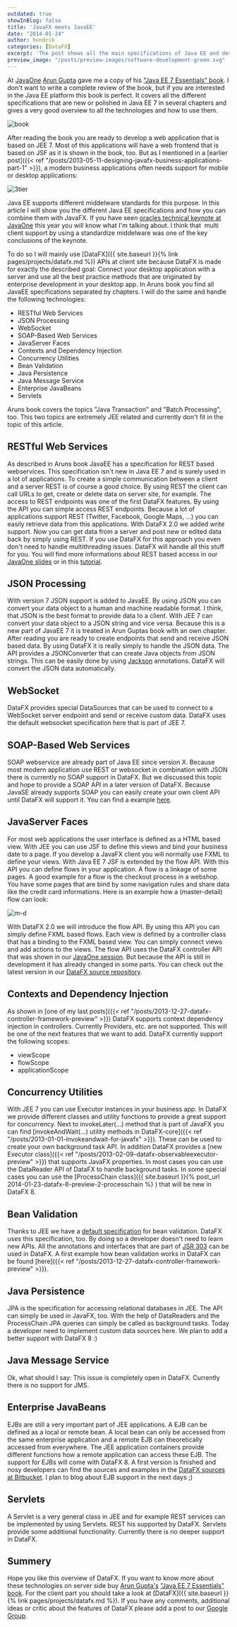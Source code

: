 ```yaml
---
outdated: true
showInBlog: false
title: 'JavaFX meets JavaEE'
date: "2014-01-24"
author: hendrik
categories: [DataFX]
excerpt: 'The post shows all the main specifications of Java EE and describes how the are supported by DataFX and how a JavaFX application can use them'
preview_image: "/posts/preview-images/software-development-green.svg"
---
```

At [JavaOne](http://www.oracle.com/javaone/) [Arun Gupta](https://www.java.net//blogs/arungupta) gave me a copy of his ["Java EE 7 Essentials" book](http://www.amazon.com/Java-EE-Essentials-Arun-Gupta/dp/1449370179). I don't want to write a complete review of the book, but if you are interested in the Java EE platform this book is perfect. It covers all the different specifications that are new or polished in Java EE 7 in several chapters and gives a very good overview to all the technologies and how to use them.

![book](/posts/guigarage-legacy/javaee-book.jpg)

After reading the book you are ready to develop a web application that is based on JEE 7. Most of this applications will have a web frontend that is based on JSF as it is shown in the book, too. But as I mentioned in a [earlier post]({{< ref "/posts/2013-05-11-designing-javafx-business-applications-part-1" >}}), a modern business applications often needs support for mobile or desktop applications:

![3tier](/posts/guigarage-legacy/3tier.png)

Java EE supports different middelware standards for this purpose. In this article I will show you the different Java EE specifications and how you can combine them with JavaFX. If you have seen [oracles technical keynote at JavaOne](http://medianetwork.oracle.com/video/player/2685720528001) this year you will know what I'm talking about. I think that  multi client support by using a standardize middelware was one of the key conclusions of the keynote.

To do so I will mainly use [DataFX]({{ site.baseurl }}{% link pages/projects/datafx.md %}) APIs at client site because DataFX is made for exactly the described goal: Connect your desktop application with a server and use all the best practice methods that are originated by enterprise development in your desktop app. In Aruns book you find all JavaEE specifications separated by chapters. I will do the same and handle the following technologies:

* RESTful Web Services
* JSON Processing
* WebSocket
* SOAP-Based Web Services
* JavaServer Faces
* Contexts and Dependency Injection
* Concurrency Utilities
* Bean Validation
* Java Persistence
* Java Message Service
* Enterprise JavaBeans
* Servlets

Aruns book covers the topics "Java Transaction" and "Batch Processing", too. This two topics are extremely JEE related and currently don't fit in the topic of this article.

## RESTful Web Services

As described in Aruns book JavaEE has a specification for REST based webservices. This specification isn't new in Java EE 7 and is surely used in a lot of applications. To create a simple communication between a client and a server REST is of course a good choice. By using REST the client can call URLs to get, create or delete data on server site, for example. The access to REST endpoints was one of the first DataFX features. By using the API you can simple access REST endpoints. Because a lot of applications support REST (Twitter, Facebook, Google Maps, ...) you can easily retrieve data from this applications. With DataFX 2.0 we added write support. Now you can get data from a server and post new or edited data back by simply using REST. If you use DataFX for this approach you even don't need to handle multithreading issues. DataFX will handle all this stuff for you. You will find more informations about REST based access in our [JavaOne slides](http://de.slideshare.net/HendrikEbbers/datafx-javaone-2013) or in this [tutorial](http://jaxenter.com/getting-real-world-data-into-java-ui-controls-with-datafx-46600.html).

## JSON Processing

With version 7 JSON support is added to JavaEE. By using JSON you can convert your data object to a human and machine readable format. I think, that JSON is the best format to provide data to a client. With JEE 7 can convert your data object to a JSON string and vice versa. Because this is a new part of JavaEE 7 it is treated in Arun Guptas book with an own chapter. After reading you are ready to create endpoints that send and receive JSON based data. By using DataFX it is really simply to handle the JSON data. The API provides a JSONConverter that can create Java objects from JSON strings. This can be easily done by using [Jackson](http://wiki.fasterxml.com/JacksonInFiveMinutes) annotations. DataFX will convert the JSON data automatically.

## WebSocket

DataFX provides special DataSources that can be used to connect to a WebSocket server endpoint and send or receive custom data. DataFX uses the default websocket specification here that is part of JEE 7.

## SOAP-Based Web Services

SOAP webservice are already part of Java EE since version X. Because most modern application use REST or websocket in combination with JSON there is currently no SOAP support in DataFX. But we discussed this topic and hope to provide a SOAP API in a later version of DataFX. Because JavaSE already supports SOAP you can easily create your own client API until DataFX will support it. You can find a example [here](https://weblogs.java.net/blog/vivekp/archive/2006/12/webservices_in.html).

## JavaServer Faces

For most web applications the user interface is defined as a HTML based view. With JEE you can use JSF to define this views and bind your business date to a page. If you develop a JavaFX client you will normally use FXML to define your views. With Java EE 7 JSF is extended by the flow API. With this API you can define flows in your application. A flow is a linkage of some pages. A good example for a flow is the checkout process in a webshop. You have some pages that are bind by some navigation rules and share data like the credit card informations. Here is an example how a (master-detail) flow can look:

![m-d](/posts/guigarage-legacy/m-d.png)

With DataFX 2.0 we will introduce the flow API. By using this API you can simply define FXML based flows. Each view is defined by a controller class that has a binding to the FXML based view. You can simply connect views and add actions to the views. The flow API uses the DataFX controller API that was shown in our [JavaOne session](http://de.slideshare.net/HendrikEbbers/datafx-javaone-2013). But because the API is still in development it has already changed in some parts. You can check out the latest version in our [DataFX source repository](https://bitbucket.org/datafx/datafx).

## Contexts and Dependency Injection

As shown in [one of my last posts]({{< ref "/posts/2013-12-27-datafx-controller-framework-preview" >}}) DataFX supports context dependency injection in controllers. Currently Providers, etc. are not supported. This will be one of the next features that we want to add. DataFX currently support the following scopes:

* viewScope
* flowScope
* applicationScope

## Concurrency Utilities

With JEE 7 you can use Executor instances in your business app. In DataFX we provide different classes and utility functions to provide a great support for concurrency. Next to invokeLater(...) method that is part of JavaFX you can find [invokeAndWait(...) utility methods in DataFX-core]({{< ref "/posts/2013-01-01-invokeandwait-for-javafx" >}}). These can be used to create your own background task API. In addition DataFX provides a [new Executor class]({{< ref "/posts/2013-02-09-datafx-observableexecutor-preview" >}}) that supports JavaFX properties. In most cases you can use the DataReader API of DataFX to handle background tasks. In some special cases you can use the [ProcessChain class]({{ site.baseurl }}{% post_url 2014-01-23-datafx-8-preview-2-processchain %}
) that will be new in DataFX 8.

## Bean Validation

Thanks to JEE we have a [default specification](http://docs.oracle.com/javaee/6/tutorial/doc/gircz.html) for bean validation. DataFX uses this specification, too. By doing so a developer doesn't need to learn new APIs. All the annotations and interfaces that are part of [JSR 303](http://beanvalidation.org/1.0/spec/) can be used in DataFX. A first example how bean validation works in DataFX can be found [here]({{< ref "/posts/2013-12-27-datafx-controller-framework-preview" >}}).

## Java Persistence

JPA is the specification for accessing relational databases in JEE. The API can simply be used in JavaFX, too. With the help of DataReaders and the ProcessChain JPA queries can simply be called as background tasks. Today a developer need to implement custom data sources here. We plan to add a better support with DataFX 8 :)

## Java Message Service

Ok, what should I say: This issue is completely open in DataFX. Currently there is no support for JMS.

## Enterprise JavaBeans

EJBs are still a very important part of JEE applications. A EJB can be defined as a local or remote bean. A local bean can only be accessed from the same enterprise application and a remote EJB can theoretically accessed from everywhere. The JEE application containers provide different functions how a remote application can access these EJB. The support for EJBs will come with DataFX 8. A first version is finished and nosy developers can find the sources and examples in the [DataFX sources at Bitbucket](https://bitbucket.org/datafx/datafx/). I plan to blog about EJB support in the next days ;)

## Servlets

A Servlet is a very general class in JEE and for example REST services can be implemented by using Servlets. REST his supported by DataFX. Servlets provide some additional functionality. Currently there is no deeper support in DataFX.

## Summery

Hope you like this overview of DataFX. If you want to know more about these technologies on server side buy [Arun Gupta's](https://www.java.net//blogs/arungupta) ["Java EE 7 Essentials" book](http://www.amazon.com/Java-EE-Essentials-Arun-Gupta/dp/1449370179). For the client part you should take a look at [DataFX]({{ site.baseurl }}{% link pages/projects/datafx.md %}). If you have any comments, additional ideas or critic about the features of DataFX please add a post to our [Google Group](https://groups.google.com/forum/#!forum/datafx-dev).
